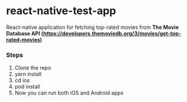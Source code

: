 # react-native-test-app
React-native application for fetching top-rated movies from **The Movie Database API (https://developers.themoviedb.org/3/movies/get-top-rated-movies)**

### Steps
1. Clone the repo
2. yarn install
3. cd ios
4. pod install
5. Now you can run both iOS and Android apps
